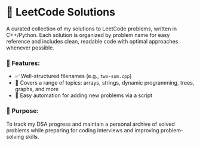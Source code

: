 # 📘 LeetCode Solutions

A curated collection of my solutions to LeetCode problems, written in C++/Python. Each solution is organized by problem name for easy reference and includes clean, readable code with optimal approaches whenever possible.

### 📌 Features:

- ✅ Well-structured filenames (e.g., `two-sum.cpp`)
- 🧠 Covers a range of topics: arrays, strings, dynamic programming, trees, graphs, and more
- 🔄 Easy automation for adding new problems via a script

### 🚀 Purpose:

To track my DSA progress and maintain a personal archive of solved problems while preparing for coding interviews and improving problem-solving skills.
